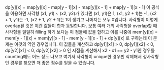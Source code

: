 dp[y][x] = map[y][x] - map[y - 1][x] - map[y][x - 1] + map[y - 1][x - 1] 이 공식을 이용하면 사각형 (x1, y1) ~ (x2, y2)가 있다면 (x1, y1)은 1, (x1, y2 + 1)는 -1, (x2 + 1, y1)는 -1, (x2 + 1, y2 + 1)는 1이 생기고 나머지는 모두 0입니다. 사각형이 이렇게 overlap된 것은 이런 값들이 합과 동일합니다. 보통 여러 개의 사각형을 overlap할 때 사각형을 일일히 filling 하기 보다는 이 점들에 값을 합하고 이를 나중에 mem[y][x] = mem[y - 1][x] + mem[y][x - 1] - mem[y - 1][x - 1] + dp[y][x] 로 구하는데 이 문제는 이것의 역인 경우입니다. 이 값들을 계산하고 dp[y1][x1] > 0, dp[y1][x2] < 0, dp[y2][x1] < 0, dp[y2][x2] > 0 인 지점을 계산해서 x2 - x1 == y2 - y1인 경우를 counting해도 어느 정도 나오고 여기서 사각형이 unique한 경우만 삭제해서 정사각형인 경우를 찾으면 더 좋은 점수를 얻을 수 있습니다.
